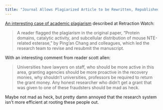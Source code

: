 ```yaml
---
title: "Journal Allows Plagiarized Article to be Rewritten, Republished"
---
```


[An interesting case of academic plagiarism](http://retractionwatch.wordpress.com/2013/03/06/you-plagiarized-no-problem-says-journal-well-retract-so-you-can-rewrite-and-well-republish/) described at Retraction Watch:

> A reader flagged the plagiarism in the original paper, “Protein  domains, catalytic activity, and subcellular distribution of mouse  NTE-related esterase,” by Ping’an Chang and colleagues, which led the  research team to revise and resubmit the manuscript.

With an interesting comment from reader scott allen:

> Universities have lawyers on staff, who should be more active in this  area, granting agencies should be more proactive in the recovery monies,  why shouldn’t universities, professors be required to return the grant  money. Any honest researcher who didn’t get a grant that was given to  one of these fraudsters should be mad as heck.

Maybe not mad as heck, but pretty damn annoyed that the research system isn't more efficient at rooting these people out.
